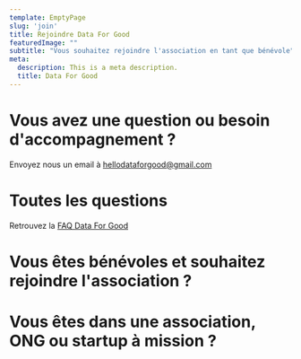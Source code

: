 ```yaml
---
template: EmptyPage
slug: 'join'
title: Rejoindre Data For Good
featuredImage: ""
subtitle: "Vous souhaitez rejoindre l'association en tant que bénévole"
meta:
  description: This is a meta description.
  title: Data For Good
---
```


# Vous avez une question ou besoin d'accompagnement ?
Envoyez nous un email à [hellodataforgood@gmail.com](mailto:hellodataforgood@gmail.com)


# Toutes les questions 
Retrouvez la [FAQ Data For Good](https://www.notion.so/FAQ-Data-For-Good-d90a234e82404d81b6452fb388549232)

# Vous êtes bénévoles et souhaitez rejoindre l'association ?

# Vous êtes dans une association, ONG ou startup à mission ?